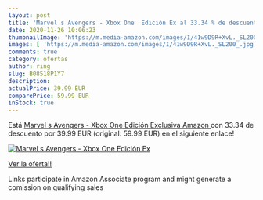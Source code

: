 ```yaml
---
layout: post
title: 'Marvel s Avengers - Xbox One  Edición Ex al 33.34 % de descuento'
date: 2020-11-26 10:06:23
thumbnailImage: 'https://m.media-amazon.com/images/I/41w9D9R+XvL._SL200_.jpg'
images: [ 'https://m.media-amazon.com/images/I/41w9D9R+XvL._SL200_.jpg' ]
comments: true
category: ofertas
author: ring
slug: B08518P1Y7
description:
actualPrice: 39.99 EUR
comparePrice: 59.99 EUR
inStock: true
---
```


Está [Marvel s Avengers - Xbox One  Edición Exclusiva Amazon ](https://www.amazon.es/dp/B08518P1Y7/?tag=tolees-21) con 33.34 de descuento por 39.99 EUR (original: 59.99 EUR) en el siguiente enlace!

[![Marvel s Avengers - Xbox One  Edición Ex](https://m.media-amazon.com/images/I/41w9D9R+XvL._SL200_.jpg)](https://www.amazon.es/dp/B08518P1Y7/?tag=tolees-21)

[Ver la oferta!!](https://www.amazon.es/dp/B08518P1Y7/?tag=tolees-21)

Links participate in Amazon Associate program and might generate a comission on qualifying sales


